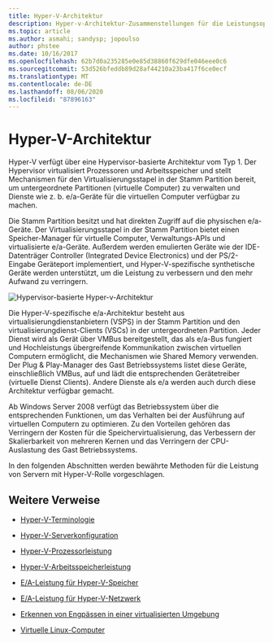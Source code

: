 ```yaml
---
title: Hyper-V-Architektur
description: Hyper-v-Architektur-Zusammenstellungen für die Leistungsoptimierung
ms.topic: article
ms.author: asmahi; sandysp; jopoulso
author: phstee
ms.date: 10/16/2017
ms.openlocfilehash: 62b7d0a235285e0e85d38860f629dfe046eee0c6
ms.sourcegitcommit: 53d526bfeddb89d28af44210a23ba417f6ce0ecf
ms.translationtype: MT
ms.contentlocale: de-DE
ms.lasthandoff: 08/06/2020
ms.locfileid: "87896163"
---
```

# <a name="hyper-v-architecture"></a>Hyper-V-Architektur

Hyper-V verfügt über eine Hypervisor-basierte Architektur vom Typ 1. Der Hypervisor virtualisiert Prozessoren und Arbeitsspeicher und stellt Mechanismen für den Virtualisierungsstapel in der Stamm Partition bereit, um untergeordnete Partitionen (virtuelle Computer) zu verwalten und Dienste wie z. b. e/a-Geräte für die virtuellen Computer verfügbar zu machen.

Die Stamm Partition besitzt und hat direkten Zugriff auf die physischen e/a-Geräte. Der Virtualisierungsstapel in der Stamm Partition bietet einen Speicher-Manager für virtuelle Computer, Verwaltungs-APIs und virtualisierte e/a-Geräte. Außerdem werden emulierten Geräte wie der IDE-Datenträger Controller (Integrated Device Electronics) und der PS/2-Eingabe Geräteport implementiert, und Hyper-V-spezifische synthetische Geräte werden unterstützt, um die Leistung zu verbessern und den mehr Aufwand zu verringern.

![Hypervisor-basierte Hyper-v-Architektur](../../media/perftune-guide-hyperv-arch.png)

Die Hyper-V-spezifische e/a-Architektur besteht aus virtualisierungdienstanbietern (VSPS) in der Stamm Partition und den virtualisierungdienst-Clients (VSCs) in der untergeordneten Partition. Jeder Dienst wird als Gerät über VMBus bereitgestellt, das als e/a-Bus fungiert und Hochleistungs übergreifende Kommunikation zwischen virtuellen Computern ermöglicht, die Mechanismen wie Shared Memory verwenden. Der Plug & Play-Manager des Gast Betriebssystems listet diese Geräte, einschließlich VMBus, auf und lädt die entsprechenden Gerätetreiber (virtuelle Dienst Clients). Andere Dienste als e/a werden auch durch diese Architektur verfügbar gemacht.

Ab Windows Server 2008 verfügt das Betriebssystem über die entsprechenden Funktionen, um das Verhalten bei der Ausführung auf virtuellen Computern zu optimieren. Zu den Vorteilen gehören das Verringern der Kosten für die Speichervirtualisierung, das Verbessern der Skalierbarkeit von mehreren Kernen und das Verringern der CPU-Auslastung des Gast Betriebssystems.

In den folgenden Abschnitten werden bewährte Methoden für die Leistung von Servern mit Hyper-V-Rolle vorgeschlagen.

## <a name="additional-references"></a>Weitere Verweise

-   [Hyper-V-Terminologie](terminology.md)

-   [Hyper-V-Serverkonfiguration](configuration.md)

-   [Hyper-V-Prozessorleistung](processor-performance.md)

-   [Hyper-V-Arbeitsspeicherleistung](memory-performance.md)

-   [E/A-Leistung für Hyper-V-Speicher](storage-io-performance.md)

-   [E/A-Leistung für Hyper-V-Netzwerk](network-io-performance.md)

-   [Erkennen von Engpässen in einer virtualisierten Umgebung](detecting-virtualized-environment-bottlenecks.md)

-   [Virtuelle Linux-Computer](linux-virtual-machine-considerations.md)
